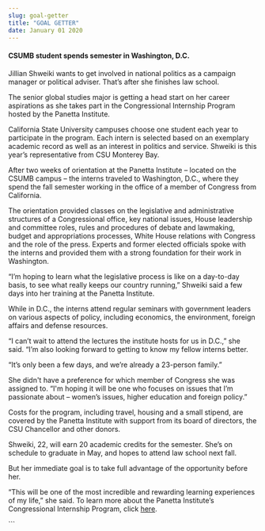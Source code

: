```yaml
---
slug: goal-getter
title: "GOAL GETTER"
date: January 01 2020
---
```


 
<h4>CSUMB student spends semester in Washington, D.C.</h4>
<p>
  Jillian Shweiki wants to get involved in national politics as a campaign
  manager or political adviser. That’s after she finishes law school.
</p>
<p>
  The senior global studies major is getting a head start on her career
  aspirations as she takes part in the Congressional Internship Program hosted
  by the Panetta Institute.
</p>
<p>
  California State University campuses choose one student each year to
  participate in the program. Each intern is selected based on an exemplary
  academic record as well as an interest in politics and service. Shweiki is
  this year’s representative from CSU Monterey Bay.
</p>
<p>
  After two weeks of orientation at the Panetta Institute – located on the CSUMB
  campus – the interns traveled to Washington, D.C., where they spend the fall
  semester working in the office of a member of Congress from California.
</p>
<p>
  The orientation provided classes on the legislative and administrative
  structures of a Congressional office, key national issues, House leadership
  and committee roles, rules and procedures of debate and lawmaking, budget and
  appropriations processes, White House relations with Congress and the role of
  the press. Experts and former elected officials spoke with the interns and
  provided them with a strong foundation for their work in Washington.
</p>
<p>
  “I’m hoping to learn what the legislative process is like on a day-to-day
  basis, to see what really keeps our country running,” Shweiki said a few days
  into her training at the Panetta Institute.
</p>
<p>
  While in D.C., the interns attend regular seminars with government leaders on
  various aspects of policy, including economics, the environment, foreign
  affairs and defense resources.
</p>
<p>
  “I can’t wait to attend the lectures the institute hosts for us in D.C.,” she
  said. “I’m also looking forward to getting to know my fellow interns better.
</p>
<p>“It’s only been a few days, and we’re already a 23-person family.”</p>
<p>
  She didn't have a preference for which member of Congress she was assigned to.
  “I'm hoping it will be one who focuses on issues that I’m passionate about –
  women’s issues, higher education and foreign policy.”
</p>
<p>
  Costs for the program, including travel, housing and a small stipend, are
  covered by the Panetta Institute with support from its board of directors, the
  CSU Chancellor and other donors.
</p>
<p>
  Shweiki, 22, will earn 20 academic credits for the semester. She’s on schedule
  to graduate in May, and hopes to attend law school next fall.
</p>
<p>
  But her immediate goal is to take full advantage of the opportunity before
  her.
</p>
<p>
  “This will be one of the most incredible and rewarding learning experiences of
  my life,” she said. To learn more about the Panetta Institute’s Congressional
  Internship Program, click
  <a
    href="https://www.panettainstitute.org/programs/study-with-us/congressional-intern-training/"
    >here</a
  >.
</p>
<p></p>
```
